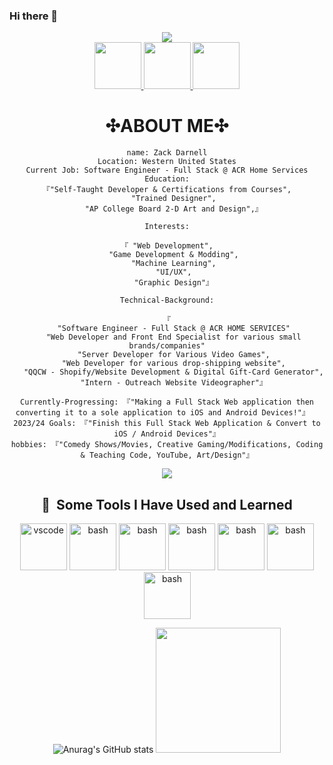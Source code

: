 <link rel="stylesheet" href="https://cdnjs.cloudflare.com/ajax/libs/font-awesome/4.7.0/css/font-awesome.min.css">

### Hi there 👋

<!--
**ZeroScriptz/ZeroScriptz** is a ✨ _special_ ✨ repository because its `README.md` (this file) appears on your GitHub profile.

Here are some ideas to get you started:

- 🔭 I’m currently working on ...
- 🌱 I’m currently learning ...
- 👯 I’m looking to collaborate on ...
- 🤔 I’m looking for help with ...
- 💬 Ask me about ...
- 📫 How to reach me: ...
- 😄 Pronouns: ...
- ⚡ Fun fact: ...
-->
<div align = center>
<img src="https://capsule-render.vercel.app/api?type=waving&color=gradient&height=150&section=header&fontSize=90&text=Welcome🖥%!" />
</div>
<div align = center>
<a href="https://www.instagram.com/zacks.design/">
  <img height="75" src="https://img.icons8.com/neon/344/experimental-instagram-new-neon.png"/>
</a>
<a href="https://www.linkedin.com/in/zack-darnell-837596201/">
  <img height="75" src="https://img.icons8.com/3d-fluency/344/linkedin.png"/>
</a>
<a href="https://zackdarnell.netlify.app">
  <img height="75" src="https://img.icons8.com/fluency/344/internet.png"/>
</a>

# ✣ABOUT ME✣
 ```red
name: Zack Darnell
Location: Western United States
Current Job: Software Engineer - Full Stack @ ACR Home Services
Education:
 『"Self-Taught Developer & Certifications from Courses",
    "Trained Designer",
    "AP College Board 2-D Art and Design",』
    
Interests:

 『 "Web Development",
    "Game Development & Modding",
    "Machine Learning",
    "UI/UX",
    "Graphic Design"』
    
Technical-Background:

『
    "Software Engineer - Full Stack @ ACR HOME SERVICES"
    "Web Developer and Front End Specialist for various small brands/companies"
    "Server Developer for Various Video Games",
    "Web Developer for various drop-shipping website",
    "QQCW - Shopify/Website Development & Digital Gift-Card Generator",
    "Intern - Outreach Website Videographer"』
  
Currently-Progressing: 『"Making a Full Stack Web application then converting it to a sole application to iOS and Android Devices!"』  
2023/24 Goals: 『"Finish this Full Stack Web Application & Convert to iOS / Android Devices"』
hobbies: 『"Comedy Shows/Movies, Creative Gaming/Modifications, Coding & Teaching Code, YouTube, Art/Design"』
```



<img src="https://raw.githubusercontent.com/thepiyushmalhotra/thepiyushmalhotra/06eafd3aa63e8d0d41ed08717d3905ef064e460b/github-contribution-grid-snake.svg"/>
<h2> 🚀 &nbsp;Some Tools I Have Used and Learned</h2>
<p align="center">
<img src="https://img.icons8.com/nolan/344/html-5.png" alt="vscode" width="75" height="75"/>
<img src="https://img.icons8.com/nolan/344/html-filetype.png" alt="bash" width="75" height="75"/>
<img src="https://img.icons8.com/nolan/344/sql.png" alt="bash" width="75" height="75"/>
<img src="https://img.icons8.com/nolan/452/js.png" alt="bash" width="75" height="75"/>
<img src="https://img.icons8.com/nolan/452/json.png" alt="bash" width="75" height="75"/>
<img src="https://img.icons8.com/nolan/452/css-filetype.png" alt="bash" width="75" height="75"/>
<img src="https://img.icons8.com/external-others-iconmarket/344/external-lua-file-types-others-iconmarket-2.png" alt="bash" width="75" height="75"/>
</p>

![Anurag's GitHub stats](https://github-readme-stats.vercel.app/api?username=zeroscriptz&theme=nightowl&show_icons=true)
<img height="200" width="200" src="https://i.imgur.com/g1rn3bz.png"/>

</div>




